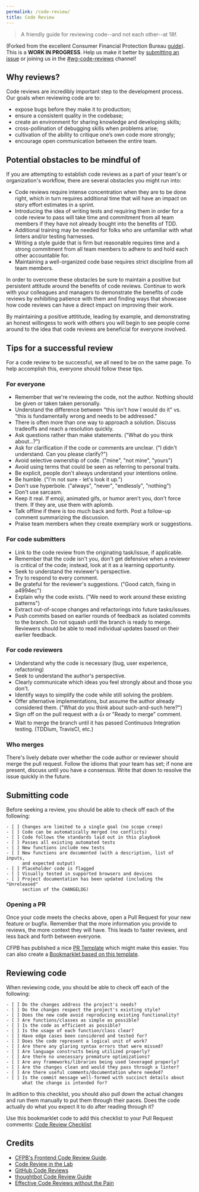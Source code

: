 ```yaml
---
permalink: /code-review/
title: Code Review
---
```


> A friendly guide for reviewing code--and not each other--at 18f.

(Forked from the excellent Consumer Financial Protection Bureau
[guide](https://github.com/cfpb/front-end/blob/master/code-reviews.md)). This
is a **WORK IN PROGRESS**. Help us make it better by
[submitting an issue](https://github.com/18F/development-guide) or joining us
in the [#wg-code-reviews](https://18f.slack.com/messages/wg-code-reviews/)
channel!

## Why reviews?

Code reviews are incredibly important step to the development process. Our
goals when reviewing code are to:

- expose bugs before they make it to production;
- ensure a consistent quality in the codebase;
- create an environment for sharing knowledge and developing skills;
- cross-pollination of debugging skills when problems arise;
- cultivation of the ability to critique one’s own code more strongly;
- encourage open communication between the entire team.

## Potential obstacles to be mindful of

If you are attempting to establish code reviews as a part of your team's or
organization's workflow, there are several obstacles you might run into:

- Code reviews require intense concentration when they are to be done right,
  which in turn requires additional time that will have an impact on story
  effort estimates in a sprint.
- Introducing the idea of writing tests and requiring them in order for a code
  review to pass will take time and commitment from all team members if they
  have not already bought into the benefits of TDD.
- Additional training may be needed for folks who are unfamiliar with
  what linters and/or testing harnesses.
- Writing a style guide that is firm but reasonable requires time and a strong
  commitment from all team members to adhere to and hold each other accountable
  for.
- Maintaining a well-organized code base requires strict discipline from all
  team members.

In order to overcome these obstacles be sure to maintain a positive but
persistent attitude around the benefits of code reviews.  Continue to work with
your colleagues and managers to demonstrate the benefits of code reviews by
exhibiting patience with them and finding ways that showcase how code reviews
can have a direct impact on improving their work.

By maintaining a positive attititude, leading by example, and demonstrating an
honest willingess to work with others you will begin to see people come
around to the idea that code reviews are beneficial for everyone involved.

## Tips for a successful review

For a code review to be successful, we all need to be on the same page. To
help accomplish this, everyone should follow these tips.

### For everyone

- Remember that we're reviewing the code, not the author. Nothing should be
  given or taken taken personally.
- Understand the difference between "this isn't how I would do it" vs.
  "this is fundamentally wrong and needs to be addressed."
- There is often more than one way to approach a solution. Discuss tradeoffs
  and reach a resolution quickly.
- Ask questions rather than make statements. ("What do you think about...?")
- Ask for clarification if the code or comments are unclear. ("I didn't
  understand. Can you please clarify?")
- Avoid selective ownership of code. ("mine", "not mine", "yours")
- Avoid using terms that could be seen as referring to personal traits.
- Be explicit, people don't always understand your intentions online.
- Be humble. ("I'm not sure - let's look it up.")
- Don't use hyperbole. ("always", "never", "endlessly", "nothing")
- Don't use sarcasm.
- Keep it real. If emoji, animated gifs, or humor aren't you, don't force them.
  If they are, use them with aplomb.
- Talk offline if there is too much back and forth. Post a follow-up comment
  summarizing the discussion.
- Praise team members when they create exemplary work or suggestions.

### For code submitters

- Link to the code review from the originating task/issue, if applicable.
- Remember that the code isn't you, don't get defensive when a reviewer is
  critical of the code; instead, look at it as a learning opportunity.
- Seek to understand the reviewer's perspective.
- Try to respond to every comment.
- Be grateful for the reviewer's suggestions. ("Good catch, fixing in a4994ec")
- Explain why the code exists. ("We need to work around these existing
  patterns")
- Extract out-of-scope changes and refactorings into future tasks/issues.
- Push commits based on earlier rounds of feedback as isolated commits to the
  branch. Do not squash until the branch is ready to merge. Reviewers should be
  able to read individual updates based on their earlier feedback.

### For code reviewers

- Understand why the code is necessary (bug, user experience, refactoring)
- Seek to understand the author's perspective.
- Clearly communicate which ideas you feel strongly about and those you don't.
- Identify ways to simplify the code while still solving the problem.
- Offer alternative implementations, but assume the author already considered
  them. ("What do you think about such-and-such here?")
- Sign off on the pull request with a :thumbsup: or "Ready to merge" comment.
- Wait to merge the branch until it has passed Continuous Integration testing.
  (TDDium, TravisCI, etc.)

### Who merges

There's lively debate over whether the code author or reviewer should merge
the pull request. Follow the idioms that your team has set; if none are
present, discuss until you have a consensus. Write that down to resolve the
issue quickly in the future.

## Submitting code

Before seeking a review, you should be able to check off each of the following:

    - [ ] Changes are limited to a single goal (no scope creep)
    - [ ] Code can be automatically merged (no conflicts)
    - [ ] Code follows the standards laid out in this playbook
    - [ ] Passes all existing automated tests
    - [ ] New functions include new tests
    - [ ] New functions are documented (with a description, list of inputs,
          and expected output)
    - [ ] Placeholder code is flagged
    - [ ] Visually tested in supported browsers and devices
    - [ ] Project documentation has been updated (including the "Unreleased"
          section of the CHANGELOG)

### Opening a PR

Once your code meets the checks above, open a Pull Request for your new
feature or bugfix. Remember that the more information you provide to reviews,
the more context they will have. This leads to faster reviews, and less back
and forth between everyone.

CFPB has published a nice [PR Template](https://raw.githubusercontent.com/cfpb/front-end/master/pr-template.md)
which might make this easier. You can also create a [Bookmarklet based on this
template](https://gist.github.com/cfarm/b9b638943a2eea52a3a8).

## Reviewing code

When reviewing code, you should be able to check off each of the following:

    - [ ] Do the changes address the project's needs?
    - [ ] Do the changes respect the project's existing style?
    - [ ] Does the new code avoid reproducing existing functionality?
    - [ ] Are functions/classes as simple as possible?
    - [ ] Is the code as efficient as possible?
    - [ ] Is the usage of each function/class clear?
    - [ ] Have edge cases been considered and tested for?
    - [ ] Does the code represent a logical unit of work?
    - [ ] Are there any glaring syntax errors that were missed?
    - [ ] Are language constructs being utilized properly?
    - [ ] Are there no unecessary premature optimizations?
    - [ ] Are any frameworks/libraries being used leveraged properly?
    - [ ] Are the changes clean and would they pass through a linter?
    - [ ] Are there useful comments/documentation where needed?
    - [ ] Is the commit message well-formed with succinct details about
          what the change is intended for?

In adition to this checklist, you should also pull down the actual changes
and run them manually to put them through their paces.  Does the code
actually do what you expect it to do after reading through it?

Use this bookmarklet code to add this checklist to your Pull Request comments:
[Code Review Checklist](https://gist.github.com/cfarm/a4174fe6f775353a3115)

## Credits

- [CFPB's Frontend Code Review Guide](https://github.com/cfpb/front-end/blob/master/code-reviews.md).
- [Code Review in the Lab](http://mozillascience.github.io/codeReview/intro.html)
- [GitHub Code Reviews](https://blog.codeship.com/github-code-review/)
- [thoughtbot Code Review Guide](https://github.com/thoughtbot/guides/blob/master/code-review/README.md)
- [Effective Code Reviews without the Pain](http://www.developer.com/tech/article.php/3579756/Effective-Code-Reviews-Without-the-Pain.htm)
